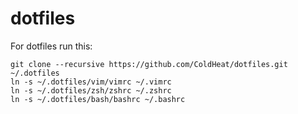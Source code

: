 # dotfiles

For dotfiles run this:

```shell
git clone --recursive https://github.com/ColdHeat/dotfiles.git ~/.dotfiles
ln -s ~/.dotfiles/vim/vimrc ~/.vimrc
ln -s ~/.dotfiles/zsh/zshrc ~/.zshrc
ln -s ~/.dotfiles/bash/bashrc ~/.bashrc
```
